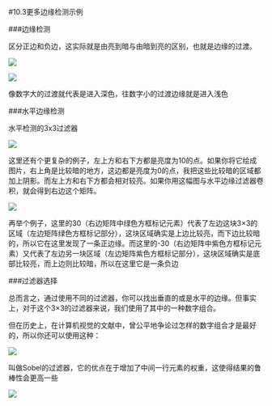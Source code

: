 #10.3更多边缘检测示例

###边缘检测

区分正边和负边，这实际就是由亮到暗与由暗到亮的区别，也就是边缘的过渡。

![](https://cdn.jsdelivr.net/gh/tj-messi/picture/20241002160055.png)

![](https://cdn.jsdelivr.net/gh/tj-messi/picture/20241002160103.png)

像数字大的过渡就代表是进入深色，往数字小的过渡边缘就是进入浅色

###水平边缘检测

水平检测的3x3过滤器

![](https://cdn.jsdelivr.net/gh/tj-messi/picture/20241002160341.png)



这里还有个更复杂的例子，左上方和右下方都是亮度为10的点。如果你将它绘成图片，右上角是比较暗的地方，这边都是亮度为0的点，我把这些比较暗的区域都加上阴影。而左上方和右下方都会相对较亮。如果你用这幅图与水平边缘过滤器卷积，就会得到右边这个矩阵。

![](https://cdn.jsdelivr.net/gh/tj-messi/picture/20241002160606.png)

再举个例子，这里的30（右边矩阵中绿色方框标记元素）代表了左边这块3×3的区域（左边矩阵绿色方框标记部分），这块区域确实是上边比较亮，而下边比较暗的，所以它在这里发现了一条正边缘。而这里的-30（右边矩阵中紫色方框标记元素）又代表了左边另一块区域（左边矩阵紫色方框标记部分），这块区域确实是底部比较亮，而上边则比较暗，所以在这里它是一条负边

###过滤器选择

总而言之，通过使用不同的过滤器，你可以找出垂直的或是水平的边缘。但事实上，对于这个3×3的过滤器来说，我们使用了其中的一种数字组合。

但在历史上，在计算机视觉的文献中，曾公平地争论过怎样的数字组合才是最好的，所以你还可以使用这种：

![](https://cdn.jsdelivr.net/gh/tj-messi/picture/1727856675478.png)

叫做Sobel的过滤器，它的优点在于增加了中间一行元素的权重，这使得结果的鲁棒性会更高一些

![](https://cdn.jsdelivr.net/gh/tj-messi/picture/1727856689138.png)